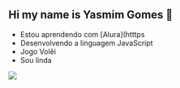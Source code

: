## Hi my name is Yasmim Gomes 👋

- Estou aprendendo com [Alura](htttps
- Desenvolvendo a linguagem JavaScript
- Jogo Volêi
- Sou linda

![](https://media.tenor.com/ARHlQWxJAYgAAAAi/love-stitch.gif)
  
